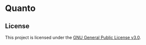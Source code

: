 # Quanto

## License

This project is licensed under the [GNU General Public License v3.0](LICENSE).
